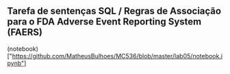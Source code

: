 ## Tarefa de sentenças SQL / Regras de Associação para o FDA Adverse Event Reporting System (FAERS)

(notebook)["https://github.com/MatheusBulhoes/MC536/blob/master/lab05/notebook.ipynb"]
